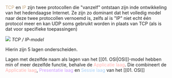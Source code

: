 <span style="color:#c8ab83;">TCP</span> en <span style="color:#c8ab83;">IP</span> zijn twee protocollen die "vanzelf" ontstaan zijn inde ontwikkeling van het hedendaagse Internet. Ze zijn zo dominant dat het volledig model naar deze twee protocollen vernoemd is, zelfs al is "IP" niet echt één protocol meer en kan UDP soms gebruikt worden in plaats van TCP (als is dat voor specifieke toepassingen)

![](https://apwt.gitbook.io/~gitbook/image?url=https%3A%2F%2F3283203901-files.gitbook.io%2F%7E%2Ffiles%2Fv0%2Fb%2Fgitbook-x-prod.appspot.com%2Fo%2Fspaces%252FKrXKbRoPmGxyrXNQktCY%252Fuploads%252Fgit-blob-230e6b555ae53c42ce9ba53256e9fff6f8490e86%252Ftcpip-model.png%3Falt%3Dmedia&width=768&dpr=4&quality=100&sign=34deb86a&sv=1)
*TCP / IP-model*

Hierin zijn 5 lagen onderscheiden. 

Lagen met dezelfde naam als lagen van het [[01. OSI|OSI]]-model hebben min of meer dezelfde functie, behalve de <span style="color:#ffb1af;">Applicatie laag</span>. Die combineert de <span style="color:#ffb1af;">Applicatie laag</span>, <span style="color:#cc99fe;">Presentatie laag</span> en <span style="color:#a9d0f7;">Sessie laag</span> van het [[01. OSI]]
